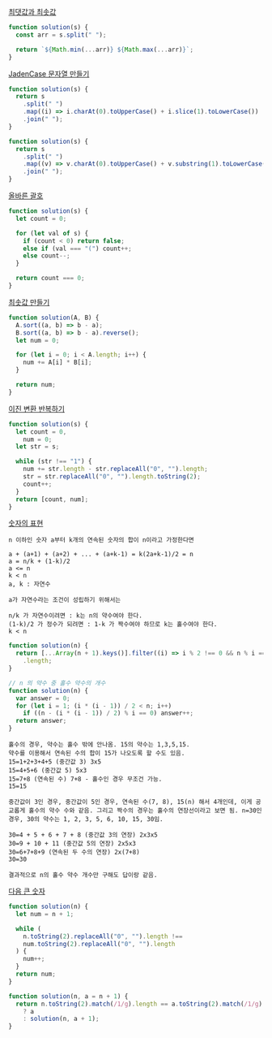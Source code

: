 [최댓값과 최솟값](https://school.programmers.co.kr/learn/courses/30/lessons/12939)

```js
function solution(s) {
  const arr = s.split(" ");

  return `${Math.min(...arr)} ${Math.max(...arr)}`;
}
```

[JadenCase 문자열 만들기](https://school.programmers.co.kr/learn/courses/30/lessons/12951)

```js
function solution(s) {
  return s
    .split(" ")
    .map((i) => i.charAt(0).toUpperCase() + i.slice(1).toLowerCase())
    .join(" ");
}
```

```js
function solution(s) {
  return s
    .split(" ")
    .map((v) => v.charAt(0).toUpperCase() + v.substring(1).toLowerCase())
    .join(" ");
}
```

[올바른 괄호](https://school.programmers.co.kr/learn/courses/30/lessons/12909)

```js
function solution(s) {
  let count = 0;

  for (let val of s) {
    if (count < 0) return false;
    else if (val === "(") count++;
    else count--;
  }

  return count === 0;
}
```

[최솟값 만들기](https://school.programmers.co.kr/learn/courses/30/lessons/12941)

```js
function solution(A, B) {
  A.sort((a, b) => b - a);
  B.sort((a, b) => b - a).reverse();
  let num = 0;

  for (let i = 0; i < A.length; i++) {
    num += A[i] * B[i];
  }

  return num;
}
```

[이진 변환 반복하기](https://school.programmers.co.kr/learn/courses/30/lessons/70129)

```js
function solution(s) {
  let count = 0,
    num = 0;
  let str = s;

  while (str !== "1") {
    num += str.length - str.replaceAll("0", "").length;
    str = str.replaceAll("0", "").length.toString(2);
    count++;
  }
  return [count, num];
}
```

[숫자의 표현](https://school.programmers.co.kr/learn/courses/30/lessons/12924)

```
n 이하인 숫자 a부터 k개의 연속된 숫자의 합이 n이라고 가정한다면

a + (a+1) + (a+2) + ... + (a+k-1) = k(2a+k-1)/2 = n
a = n/k + (1-k)/2
a <= n
k < n
a, k : 자연수

a가 자연수라는 조건이 성립하기 위해서는

n/k 가 자연수이려면 : k는 n의 약수여야 한다.
(1-k)/2 가 정수가 되려면 : 1-k 가 짝수여야 하므로 k는 홀수여야 한다.
k < n
```

```js
function solution(n) {
  return [...Array(n + 1).keys()].filter((i) => i % 2 !== 0 && n % i === 0)
    .length;
}
```

```js
// n 의 약수 중 홀수 약수의 개수
function solution(n) {
  var answer = 0;
  for (let i = 1; (i * (i - 1)) / 2 < n; i++)
    if ((n - (i * (i - 1)) / 2) % i == 0) answer++;
  return answer;
}
```

```
홀수의 경우, 약수는 홀수 밖에 안나옴. 15의 약수는 1,3,5,15.
약수를 이용해서 연속된 수의 합이 15가 나오도록 할 수도 있음.
15=1+2+3+4+5 (중간값 3) 3x5
15=4+5+6 (중간값 5) 5x3
15=7+8 (연속된 수) 7+8 - 홀수인 경우 무조건 가능.
15=15

중간값이 3인 경우, 중간값이 5인 경우, 연속된 수(7, 8), 15(n) 해서 4개인데, 이게 공교롭게 홀수의 약수 수와 같음. 그리고 짝수의 경우는 홀수의 연장선이라고 보면 됨. n=30인 경우, 30의 약수는 1, 2, 3, 5, 6, 10, 15, 30임.

30=4 + 5 + 6 + 7 + 8 (중간값 3의 연장) 2x3x5
30=9 + 10 + 11 (중간값 5의 연장) 2x5x3
30=6+7+8+9 (연속된 두 수의 연장) 2x(7+8)
30=30

결과적으로 n의 홀수 약수 개수만 구해도 답이랑 같음.
```

[다음 큰 숫자](https://school.programmers.co.kr/learn/courses/30/lessons/12911)

```js
function solution(n) {
  let num = n + 1;

  while (
    n.toString(2).replaceAll("0", "").length !==
    num.toString(2).replaceAll("0", "").length
  ) {
    num++;
  }
  return num;
}
```

```js
function solution(n, a = n + 1) {
  return n.toString(2).match(/1/g).length == a.toString(2).match(/1/g).length
    ? a
    : solution(n, a + 1);
}
```
